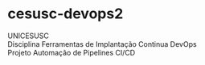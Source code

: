 # cesusc-devops2
UNICESUSC <BR>
Disciplina Ferramentas de Implantação Continua DevOps <BR>
Projeto Automação de Pipelines CI/CD <BR>

